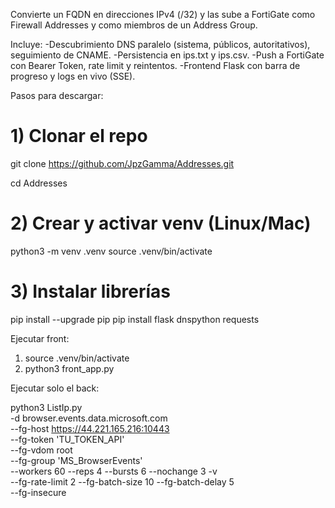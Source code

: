 Convierte un FQDN en direcciones IPv4 (/32) y las sube a FortiGate como Firewall Addresses y como miembros de un Address Group.

Incluye:
-Descubrimiento DNS paralelo (sistema, públicos, autoritativos), seguimiento de CNAME.
-Persistencia en ips.txt y ips.csv.
-Push a FortiGate con Bearer Token, rate limit y reintentos.
-Frontend Flask con barra de progreso y logs en vivo (SSE).

Pasos para descargar:
# 1) Clonar el repo
git clone https://github.com/JpzGamma/Addresses.git

cd Addresses

# 2) Crear y activar venv (Linux/Mac)
python3 -m venv .venv
source .venv/bin/activate

# 3) Instalar librerías
pip install --upgrade pip
pip install flask dnspython requests

Ejecutar front:
1) source .venv/bin/activate
2)  python3 front_app.py

Ejecutar solo el back:

python3 ListIp.py \
  -d browser.events.data.microsoft.com \
  --fg-host https://44.221.165.216:10443 \
  --fg-token 'TU_TOKEN_API' \
  --fg-vdom root \
  --fg-group 'MS_BrowserEvents' \
  --workers 60 --reps 4 --bursts 6 --nochange 3 -v \
  --fg-rate-limit 2 --fg-batch-size 10 --fg-batch-delay 5 \
  --fg-insecure

